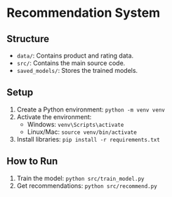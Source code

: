 # Recommendation System

## Structure
- `data/`: Contains product and rating data.
- `src/`: Contains the main source code.
- `saved_models/`: Stores the trained models.

## Setup
1. Create a Python environment: `python -m venv venv`
2. Activate the environment:
   - Windows: `venv\Scripts\activate`
   - Linux/Mac: `source venv/bin/activate`
3. Install libraries: `pip install -r requirements.txt`

## How to Run
1. Train the model: `python src/train_model.py`
2. Get recommendations: `python src/recommend.py`
